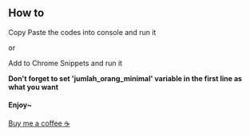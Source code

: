 ## How to
Copy Paste the codes into console and run it

or

Add to Chrome Snippets and run it

<b>Don't forget to set 'jumlah_orang_minimal' variable in the first line as what you want</b>


#### Enjoy~


[Buy me a coffee :coffee:](https://saweria.co/jeddenkah)